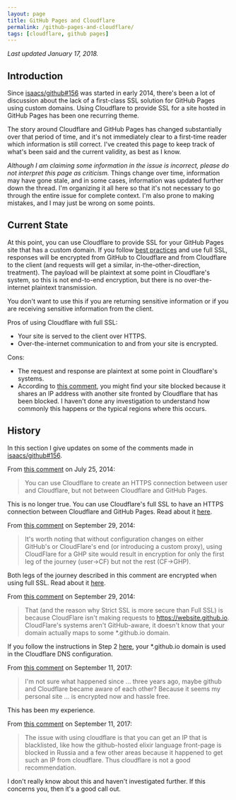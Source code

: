 ```yaml
---
layout: page
title: GitHub Pages and Cloudflare
permalink: /github-pages-and-cloudflare/
tags: [cloudflare, github pages]
---
```

_Last updated January 17, 2018._

## Introduction
Since [isaacs/github#156](https://github.com/isaacs/github/issues/156)
was started in early 2014, there's been a lot of discussion about the
lack of a first-class SSL solution for GitHub Pages using custom
domains. Using Cloudflare to provide SSL for a site hosted in GitHub
Pages has been one recurring theme.

The story around Cloudflare and GitHub Pages has changed substantially
over that period of time, and it's not immediately clear to a
first-time reader which information is still correct. I've created
this page to keep track of what's been said and the current validity,
as best as I know.

_Although I am claiming some information in the issue is incorrect,
please do not interpret this page as criticism._ Things change over
time, information may have gone stale, and in some cases, information
was updated further down the thread. I'm organizing it all here so
that it's not necessary to go through the entire issue for complete
context. I'm also prone to making mistakes, and I may just be wrong on
some points.

## Current State
At this point, you can use Cloudflare to provide SSL for your GitHub
Pages site that has a custom domain. If you follow [best
practices](https://blog.cloudflare.com/secure-and-fast-github-pages-with-cloudflare/)
and use full SSL, responses will be encrypted from GitHub to
Cloudflare and from Cloudflare to the client (and requests will get a
similar, in-the-other-direction, treatment). The payload will be
plaintext at some point in Cloudflare's system, so this is not
end-to-end encryption, but there is no over-the-internet plaintext
transmission.

You don't want to use this if you are returning sensitive information
or if you are receiving sensitive information from the client.

Pros of using Cloudflare with full SSL:
- Your site is served to the client over HTTPS.
- Over-the-internet communication to and from your site is encrypted.

Cons:
- The request and response are plaintext at some point in Cloudflare's
  systems.
- According to [this
  comment](https://github.com/isaacs/github/issues/156#issuecomment-328592136),
  you might find your site blocked because it shares an IP address
  with another site fronted by Cloudflare that has been blocked. I
  haven't done any investigation to understand how commonly this
  happens or the typical regions where this occurs.

## History

In this section I give updates on some of the comments made in
[isaacs/github#156](https://github.com/isaacs/github/issues/156).

From [this
comment](https://github.com/isaacs/github/issues/156#issuecomment-50199610)
on July 25, 2014:

> You can use Cloudflare to create an HTTPS connection between user
  and Cloudflare, but not between Cloudflare and GitHub Pages.

This is no longer true. You can use Cloudflare's full SSL to have an
HTTPS connection between Cloudflare and GitHub Pages. Read about it
[here](https://support.cloudflare.com/hc/en-us/articles/200170416-What-do-the-SSL-options-mean-).

From [this
comment](https://github.com/isaacs/github/issues/156#issuecomment-57261627)
on September 29, 2014:

> It's worth noting that without configuration changes on either
  GitHub's or CloudFlare's end (or introducing a custom proxy), using
  CloudFlare for a GHP site would result in encryption for only the
  first leg of the journey (user->CF) but not the rest (CF->GHP).

Both legs of the journey described in this comment are encrypted when
using full SSL. Read about it
[here](https://support.cloudflare.com/hc/en-us/articles/200170416-What-do-the-SSL-options-mean-).

From [this
comment](https://github.com/isaacs/github/issues/156#issuecomment-57271637)
on September 29, 2014:

> That (and the reason why Strict SSL is more secure than Full SSL) is
  because CloudFlare isn't making requests to
  https://website.github.io. CloudFlare's systems aren't GitHub-aware,
  it doesn't know that your domain actually maps to some *.github.io
  domain.

If you follow the instructions in Step 2
[here](https://blog.cloudflare.com/secure-and-fast-github-pages-with-cloudflare/),
your *.github.io domain is used in the Cloudflare DNS configuration.

From [this
comment](https://github.com/isaacs/github/issues/156#issuecomment-328551253)
on September 11, 2017:

> I'm not sure what happened since ... three years ago, maybe github
  and Cloudflare became aware of each other? Because it seems my
  personal site ... is encrypted now and hassle free.

This has been my experience.

From [this
comment](https://github.com/isaacs/github/issues/156#issuecomment-328592136)
on September 11, 2017:

> The issue with using cloudflare is that you can get an IP that is
  blacklisted, like how the github-hosted elixir language front-page
  is blocked in Russia and a few other areas because it happened to
  get such an IP from cloudflare. Thus cloudflare is not a good
  recommendation.

I don't really know about this and haven't investigated further. If
this concerns you, then it's a good call out.
